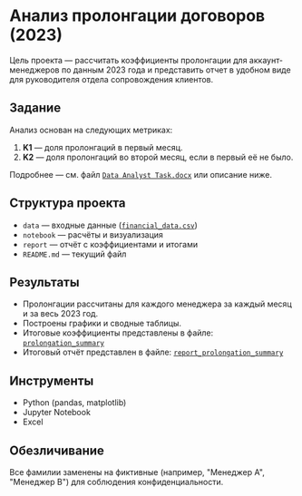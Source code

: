 # Анализ пролонгации договоров (2023)

Цель проекта — рассчитать коэффициенты пролонгации для аккаунт-менеджеров по данным 2023 года и представить отчет в удобном виде для руководителя отдела сопровождения клиентов.

## Задание

Анализ основан на следующих метриках:
1. **K1** — доля пролонгаций в первый месяц.
2. **K2** — доля пролонгаций во второй месяц, если в первый её не было.

Подробнее — см. файл [`Data Analyst Task.docx`](data) или описание ниже.

## Структура проекта

- `data` — входные данные ([`financial_data.csv`](data))
- `notebook` — расчёты и визуализация
- `report` — отчёт с коэффициентами и итогами
- `README.md` — текущий файл

## Результаты

- Пролонгации рассчитаны для каждого менеджера за каждый месяц и за весь 2023 год.
- Построены графики и сводные таблицы.
- Итоговые коэффициенты представлены в файле: [`prolongation_summary`](report/)
- Итоговый отчёт представлен в файле: [`report_prolongation_summary`](report/)

## Инструменты

- Python (pandas, matplotlib)
- Jupyter Notebook
- Excel

## Обезличивание

Все фамилии заменены на фиктивные (например, "Менеджер А", "Менеджер B") для соблюдения конфиденциальности.
